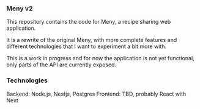 ### Meny v2

This repository contains the code for Meny, a recipe sharing web application.

It is a rewrite of the original Meny, with more complete features and different technologies that I want to experiment a bit more with.

This is a work in progress and for now the application is not yet functional, only parts of the API are currently exposed.

### Technologies

Backend: Node.js, Nestjs, Postgres
Frontend: TBD, probably React with Next